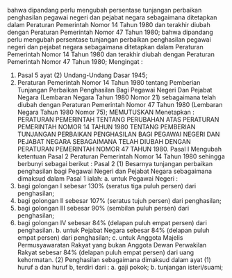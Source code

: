  bahwa dipandang perlu mengubah persentase tunjangan perbaikan penghasilan pegawai negeri dan pejabat negara sebagaimana ditetapkan dalam Peraturan Pemerintah Nomor 14 Tahun 1980 dan terakhir diubah dengan Peraturan Pemerintah Nomor 47 Tahun 1980; bahwa dipandang perlu mengubah persentase tunjangan perbaikan penghasilan pegawai negeri dan pejabat negara sebagaimana ditetapkan dalam Peraturan Pemerintah Nomor 14 Tahun 1980 dan terakhir diubah dengan Peraturan Pemerintah Nomor 47 Tahun 1980;
Mengingat :

1. Pasal 5 ayat (2) Undang-Undang Dasar 1945;
2. Peraturan Pemerintah Nomor 14 Tahun 1980 tentang Pemberian Tunjangan Perbaikan Penghasilan Bagi Pegawai Negeri Dan Pejabat Negara (Lembaran Negara Tahun 1980 Nomor 21) sebagaimana telah diubah dengan Peraturan Pemerintah Nomor 47 Tahun 1980 (Lembaran Negara Tahun 1980 Nomor 75); MEMUTUSKAN Menetapkan : PERATURAN PEMERINTAH TENTANG PERUBAHAN ATAS PERATURAN PEMERINTAH NOMOR 14 TAHUN 1980 TENTANG PEMBERIAN TUNJANGAN PERBAIKAN PENGHASILAN BAGI PEGAWAI NEGERI DAN PEJABAT NEGARA SEBAGAIMANA TELAH DIUBAH DENGAN PERATURAN PEMERINTAH NOMOR 47 TAHUN 1980. Pasal I Mengubah ketentuan Pasal 2 Peraturan Pemerintah Nomor 14 Tahun 1980 sehingga berbunyi sebagai berikut : Pasal 2 (1) Besarnya tunjangan perbaikan penghasilan bagi Pegawai Negeri dan Pejabat Negara sebagaimana dimaksud dalam Pasal 1 ialah:
a. untuk Pegawai Negeri :
1. bagi golongan I sebesar 130% (seratus tiga puluh persen) dari penghasilan;
2. bagi golongan II sebesar 107% (seratus tujuh persen) dari penghasilan;
3. bagi golongan III sebesar 90% (sembilan puluh persen) dari penghasilan;
4. bagi golongan IV sebesar 84% (delapan puluh empat persen) dari penghasilan. b. untuk Pejabat Negara sebesar 84% (delapan puluh empat persen) dari penghasilan;
c. untuk Anggota Majelis Permusyawaratan Rakyat yang bukan Anggota Dewan Perwakilan Rakyat sebesar 84% (delapan puluh empat persen) dari uang kehormatan. (2) Penghasilan sebagaimana dimaksud dalam ayat (1) huruf a dan huruf b, terdiri dari :
a. gaji pokok;
b. tunjangan isteri/suami;